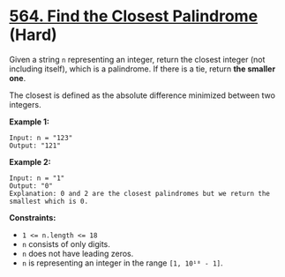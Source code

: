 # [564. Find the Closest Palindrome][link] (Hard)

[link]: https://leetcode.com/problems/find-the-closest-palindrome/

Given a string `n` representing an integer, return the closest integer (not including itself), which
is a palindrome. If there is a tie, return **the smaller one**.

The closest is defined as the absolute difference minimized between two integers.

**Example 1:**

```
Input: n = "123"
Output: "121"
```

**Example 2:**

```
Input: n = "1"
Output: "0"
Explanation: 0 and 2 are the closest palindromes but we return the smallest which is 0.
```

**Constraints:**

- `1 <= n.length <= 18`
- `n` consists of only digits.
- `n` does not have leading zeros.
- `n` is representing an integer in the range `[1, 10¹⁸ - 1]`.
